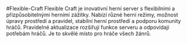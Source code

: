 #Flexible-Craft
Flexible Craft je inovativní herní server s flexibilními a přizpůsobitelnými herními zážitky. Nabízí různé herní režimy, možnost úpravy prostředí a pravidel, stabilní herní prostředí a podporu komunity hráčů. Pravidelné aktualizace rozšiřují funkce serveru a odpovídají potřebám hráčů. Je to skvělé místo pro hráče všech žánrů.
